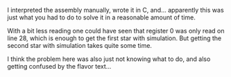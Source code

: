 I interpreted the assembly manually, wrote it in C, and... apparently
this was just what you had to do to solve it in a reasonable amount of time.

With a bit less reading one could have seen that register 0 was only read
on line 28, which is enough to get the first star with simulation. But
getting the second star with simulation takes quite some time.

I think the problem here was also just not knowing what to do, and also
getting confused by the flavor text...
